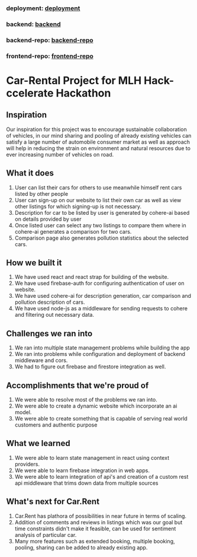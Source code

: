 ### deployment: [deployment](https://rainbow-fairy-59d6d4.netlify.app/)
### backend: [backend](https://dorian-opposite-utahraptor.glitch.me/)
### backend-repo: [backend-repo](https://github.com/squidrye/Car-Rental-Middleware)
### frontend-repo: [frontend-repo](https://github.com/ArthSrivastava/Car-Rental)

# Car-Rental Project for MLH Hack-ccelerate Hackathon
## Inspiration
Our inspiration for this project was to encourage sustainable collaboration of vehicles, in our mind sharing and pooling of already existing vehicles can satisfy a large number of automobile consumer market as well as approach will help in reducing the strain on environment and natural resources due to ever increasing number of vehicles on road.
## What it does

1. User can list their cars for others to use meanwhile himself rent cars listed by other people
2. User can sign-up on our website to list their own car as well as view other listings for which signing-up is not necessary.
3. Description for car to be listed by user is generated by cohere-ai based on details provided by user
4. Once listed user can select any two listings to compare them where in cohere-ai generates a comparison for two cars.
5. Comparison page also generates pollution statistics about the selected cars.

## How we built it
1. We have used react and react strap for building of the website.
2. We have used firebase-auth for configuring authentication of user on website.
3. We have used cohere-ai for description generation, car comparison and pollution description of cars.
4. We have used node-js as a middleware for sending requests to cohere and filtering out necessary data.

## Challenges we ran into
1. We ran into multiple state management problems while building the app
2. We ran into problems while configuration and deployment of backend middleware and cors.
3. We had to figure out firebase and firestore integration as well.

## Accomplishments that we're proud of
1.  We were able to resolve most of the problems we ran into.
2. We were able to create a dynamic website which incorporate an ai model.
3. We were able to create something that is capable of serving real world customers and authentic purpose

## What we learned
1. We were able to learn state management in react using context providers.
2. We were able to learn firebase integration in web apps.
3. We were able to learn integration of api's and creation of a custom rest api middleware that trims down data from multiple sources

## What's next for Car.Rent
1. Car.Rent has plathora of possibilities in near future in terms of scaling.
2. Addition of comments and reviews in listings which was our goal but time constraints didn't make it feasible, can be used for sentiment analysis of particular car.
3. Many more features such as extended booking, multiple booking, pooling, sharing can be added to already existing app.
